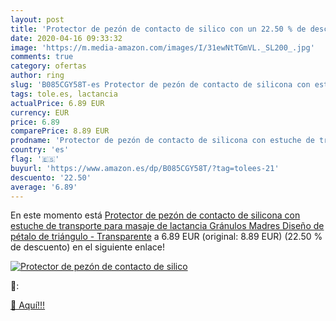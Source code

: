```yaml
---
layout: post
title: 'Protector de pezón de contacto de silico con un 22.50 % de descuento'
date: 2020-04-16 09:33:32
image: 'https://m.media-amazon.com/images/I/31ewNtTGmVL._SL200_.jpg'
comments: true
category: ofertas
author: ring
slug: 'B085CGY58T-es Protector de pezón de contacto de silicona con estuche de...'
tags: tole.es, lactancia
actualPrice: 6.89 EUR
currency: EUR
price: 6.89
comparePrice: 8.89 EUR
prodname: 'Protector de pezón de contacto de silicona con estuche de transporte para masaje de lactancia Gránulos Madres Diseño de pétalo de triángulo - Transparente'
country: 'es'
flag: '🇪🇸'
buyurl: 'https://www.amazon.es/dp/B085CGY58T/?tag=tolees-21'
descuento: '22.50'
average: '6.89'
---
```


En este momento está [Protector de pezón de contacto de silicona con estuche de transporte para masaje de lactancia Gránulos Madres Diseño de pétalo de triángulo - Transparente](https://www.amazon.es/dp/B085CGY58T/?tag=tolees-21) a 6.89 EUR (original: 8.89 EUR) (22.50 %  de descuento) en el siguiente enlace!

[![Protector de pezón de contacto de silico](https://m.media-amazon.com/images/I/31ewNtTGmVL._SL200_.jpg)](https://www.amazon.es/dp/B085CGY58T/?tag=tolees-21)

🔎:


[🛒 Aquí!!!](https://www.amazon.es/dp/B085CGY58T/?tag=tolees-21)
